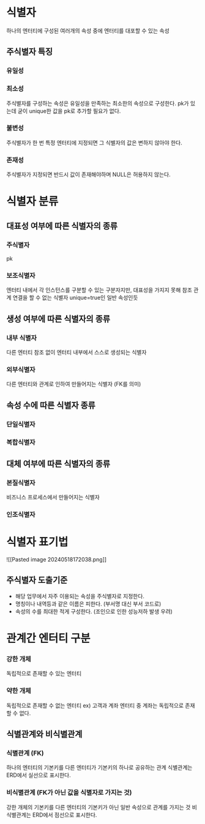 # 식별자
하나의 엔터티에 구성된 여러개의 속성 중에 엔터티를 대포할 수 있는 속성
## 주식별자 특징
### 유일성

### 최소성
주식별자를 구성하는 속성은 유일성을 만족하는 최소한의 속성으로 구성한다.
pk가 있는데 굳이 unique한 값을 pk로 추가할 필요가 없다.
### 불변성
주식별자가 한 번 특정 엔터티에 지정되면 그 식별자의 값은 변하지 않아야 한다.
### 존재성
주식별자가 지정되면 반드시 값이 존재해야하며 NULL은 허용하지 않는다.
# 식별자 분류
## 대표성 여부에 따른 식별자의 종류
### 주식별자
pk
### 보조식별자
엔터티 내에서 각 인스턴스를 구분할 수 있는 구분자지만, 대표성을 가지지 못해 참조 관계 연결을 할 수 없는 식별자
unique=true인 일반 속성인듯
## **생성 여부에 따른 식별자의 종류**
### 내부 식별자
다른 엔터티 참조 없이 엔터티 내부에서 스스로 생성되는 식별자
### 외부식별자
다른 엔터티와 관계로 인하여 만들어지는 식별자 (FK를 의미)
## 속성 수에 따른 식별자 종류
### 단일식별자
### 복합식별자

## 대체 여부에 따른 식별자의 종류
### 본질식별자
비즈니스 프로세스에서 만들어지는 식별자
### 인조식별자

# 식별자 표기법
![[Pasted image 20240518172038.png]]

## 주식별자 도출기준
- 해당 업무에서 자주 이용되는 속성을 주식별자로 지정한다.
- 명칭이나 내역등과 같은 이름은 피한다. (부서명 대신 부서 코드로)
- 속성의 수를 최대한 적게 구성한다. (조인으로 인한 성능저하 발생 우려)

# 관계간 엔터티 구분
### 강한 개체
독립적으로 존재할 수 있는 엔터티
### 약한 개체
독립적으로 존재할 수 없는 엔터티
ex) 고객과 계좌 엔터티 중 계좌는 독립적으로 존재할 수 없다.

## 식별관계와 비식별관계
### 식별관계 (FK)
하나의 엔터티의 기본키를 다른 엔터티가 기본키의 하나로 공유하는 관계
식별관계는 ERD에서 실선으로 표시한다.
### 비식별관계 (FK가 아닌 값을 식별자로 가지는 것)
강한 개체의 기본키를 다른 엔터티의 기본키가 아닌 일반 속성으로 관계를 가지는 것
비식별관계는 ERD에서 점선으로 표시한다.

